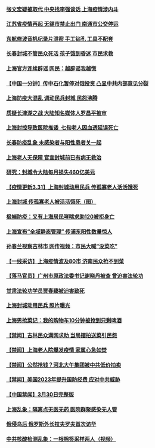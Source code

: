 #### [张文宏疑被取代 中央找李强谈话 上海疫情涉内斗](../pages/prog204/a103388154.md) 
#### [江苏省疫情再起 无锡市禁止出门 南通市公交停运](../pages/prog204/a103387978.md) 
#### [东航修波音机纪录片泄密 手工钻孔 工具不配套](../pages/prog204/a103387995.md) 
#### [长春封城不管民众死活 孩子饿到昏迷 市民求救](../pages/prog204/a103387857.md) 
#### [上海官方连续辟谣 网民：越辟谣我越慌](../pages/prog204/a103387993.md) 
#### [【中国一分钟】传中石化暂停对俄投资 凸显中共内部意见分裂](../pages/prog204/a103388009.md) 
#### [上海防疫大混乱 调动民兵封城 民怨沸腾](../pages/prog204/a103388000.md) 
#### [质疑长津湖之战 大陆知名媒体人罗昌平被审](../pages/prog204/a103387922.md) 
#### [上海封控导致医院推诿  七旬老人因血透延误死亡](../pages/prog204/a103387893.md) 
#### [长春防疫乱象 未感染者与阳性患者关一起](../pages/prog204/a103387913.md) 
#### [上海老人无保障 官宣封城前已有病无救治](../pages/prog204/a103387918.md) 
#### [研究：封城令大陆每月损失460亿美元](../pages/prog204/a103387840.md) 
#### [【疫情更新3.31】上海封城动用民兵 传孤寡老人活活饿死](../pages/prog204/a103384636.md) 
#### [上海封城 传孤寡老人被活活饿死（图）](../pages/prog204/a103387774.md) 
#### [极端防疫：又有上海居民哮喘求助120被拒身亡](../pages/prog204/a103387785.md) 
#### [上海宣布“全域静态管理” 传浦东阳性数量惊人](../pages/prog204/a103387688.md) 
#### [孙春兰视察吉林市 网传视频：市民大喊“没菜吃”](../pages/prog204/a103387689.md) 
#### [【一线采访】上海疫情波及80市 济南民众抢不到菜](../pages/prog204/a103387696.md) 
#### [【落马官员】广州市原政法委书记谢晓丹被查 曾迫害法轮功](../pages/prog204/a103387690.md) 
#### [甘肃法轮功学员贾春臻被迫害致死](../pages/prog204/a103387399.md) 
#### [上海封城动用民兵 照片曝光](../pages/prog204/a103387632.md) 
#### [上海男抢菜记：我的购物车10分钟被抢到只剩啤酒](../pages/prog204/a103387588.md) 
#### [【禁闻】吉林民众满网求助 当局摆拍送菜引民怨](../pages/prog204/a103387544.md) 
#### [【禁闻】上海老人院爆发疫情 家属心急如焚](../pages/prog204/a103387539.md) 
#### [【禁闻】公然抢钱？河北大午集团被中共低价拍卖](../pages/prog204/a103387542.md) 
#### [【禁闻】美国2023年提升国防经费 应对中共威胁](../pages/prog204/a103387536.md) 
#### [【中国禁闻】3月30日完整版](../pages/prog204/a103387575.md) 
#### [上海乱象：隔离点无医无药 医院群聚感染无人管](../pages/prog204/a103387550.md) 
#### [俄侵乌后 俄罗斯外长拉夫罗夫首次访华](../pages/prog204/a103387510.md) 
#### [中共核酸检测乱象：一根棉签采样两人（视频）](../pages/prog204/a103387508.md) 
